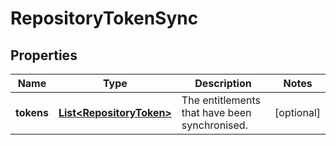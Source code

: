 
# RepositoryTokenSync

## Properties
Name | Type | Description | Notes
------------ | ------------- | ------------- | -------------
**tokens** | [**List&lt;RepositoryToken&gt;**](RepositoryToken.md) | The entitlements that have been synchronised. |  [optional]



